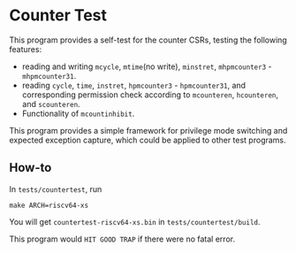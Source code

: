 # Counter Test

This program provides a self-test for the counter CSRs, testing the following features:
- reading and writing `mcycle`, `mtime`(no write), `minstret`, `mhpmcounter3` - `mhpmcounter31`.
- reading `cycle`, `time`, `instret`, `hpmcounter3` - `hpmcounter31`, and corresponding permission check according to `mcounteren`, `hcounteren`, and `scounteren`.
- Functionality of `mcountinhibit`.

This program provides a simple framework for privilege mode switching and expected exception capture, which could be applied to other test programs.

## How-to
In `tests/countertest`, run
```
make ARCH=riscv64-xs
```
You will get `countertest-riscv64-xs.bin` in `tests/countertest/build`.

This program would `HIT GOOD TRAP` if there were no fatal error.
